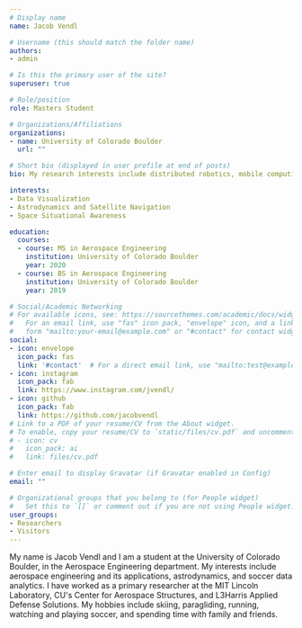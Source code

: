 ```yaml
---
# Display name
name: Jacob Vendl

# Username (this should match the folder name)
authors:
- admin

# Is this the primary user of the site?
superuser: true

# Role/position
role: Masters Student

# Organizations/Affiliations
organizations:
- name: University of Colorado Boulder
  url: ""

# Short bio (displayed in user profile at end of posts)
bio: My research interests include distributed robotics, mobile computing and programmable matter.

interests:
- Data Visualization
- Astrodynamics and Satellite Navigation
- Space Situational Awareness

education:
  courses:
  - course: MS in Aerospace Engineering
    institution: University of Colorado Boulder
    year: 2020
  - course: BS in Aerospace Engineering
    institution: University of Colorado Boulder
    year: 2019

# Social/Academic Networking
# For available icons, see: https://sourcethemes.com/academic/docs/widgets/#icons
#   For an email link, use "fas" icon pack, "envelope" icon, and a link in the
#   form "mailto:your-email@example.com" or "#contact" for contact widget.
social:
- icon: envelope
  icon_pack: fas
  link: '#contact'  # For a direct email link, use "mailto:test@example.org".
- icon: instagram
  icon_pack: fab
  link: https://www.instagram.com/jvendl/
- icon: github
  icon_pack: fab
  link: https://github.com/jacobvendl
# Link to a PDF of your resume/CV from the About widget.
# To enable, copy your resume/CV to `static/files/cv.pdf` and uncomment the lines below.  
# - icon: cv
#   icon_pack: ai
#   link: files/cv.pdf

# Enter email to display Gravatar (if Gravatar enabled in Config)
email: ""

# Organizational groups that you belong to (for People widget)
#   Set this to `[]` or comment out if you are not using People widget.  
user_groups:
- Researchers
- Visitors
---
```


My name is Jacob Vendl and I am a student at the University of Colorado Boulder, in the Aerospace Engineering department. My interests include aerospace engineering and its applications, astrodynamics, and soccer data analytics. I have worked as a primary researcher at the MIT Lincoln Laboratory, CU's Center for Aerospace Structures, and L3Harris Applied Defense Solutions. My hobbies include skiing, paragliding, running, watching and playing soccer, and spending time with family and friends.
